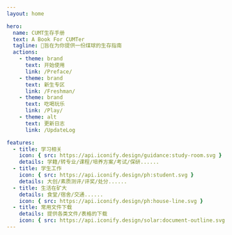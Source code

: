 ```yaml
---
layout: home

hero:
  name: CUMT生存手册
  text: A Book For CUMTer
  tagline: 📘旨在为你提供一份煤球的生存指南
  actions:
    - theme: brand
      text: 开始使用
      link: /Preface/
    - theme: brand
      text: 新生专区
      link: /Freshman/
    - theme: brand
      text: 吃喝玩乐
      link: /Play/  
    - theme: alt
      text: 更新日志
      link: /UpdateLog

features:
  - title: 学习相关
    icon: { src: https://api.iconify.design/guidance:study-room.svg }
    details: 学籍/转专业/课程/培养方案/考试/保研......
  - title: 学生工作
    icon: { src: https://api.iconify.design/ph:student.svg }
    details: 大创/素质测评/评奖/处分......
  - title: 生活在矿大
    details: 食堂/宿舍/交通......
    icon: { src: https://api.iconify.design/ph:house-line.svg }
  - title: 常用文件下载
    details: 提供各类文件/表格的下载
    icon: { src: https://api.iconify.design/solar:document-outline.svg }
---
```


<script setup>
import { VPTeamMembers,VPTeamPage,VPTeamPageTitle } from 'vitepress/theme'

const members = [
  {
    avatar: 'https://q1.qlogo.cn/g?b=qq&nk=1282001814&s=640',
    name: 'Yolo3',
    title: 'Creator',
  },
    {
    avatar: 'https://q1.qlogo.cn/g?b=qq&nk=2071791520&s=640',
    name: 'Jiang',
    title: 'Developer',
  },
      {
    avatar: 'https://q1.qlogo.cn/g?b=qq&nk=1872214575&s=640',
    name: 'Cheng',
    title: 'Developer',
  },
        {
    avatar: 'https://q1.qlogo.cn/g?b=qq&nk=2587836169&s=640',
    name: 'Clo0oOoud',
    title: 'Developer',
  },
]
</script>

<VPTeamPage>
  <VPTeamPageTitle>
    <template #title>
      Our Team
    </template>
    <!-- <template #lead>
      The development of VitePress is guided by an international
      team, some of whom have chosen to be featured below.
    </template> -->
  </VPTeamPageTitle>
  <VPTeamMembers size="small" :members="members" class="" />
</VPTeamPage>

<HomeContributors/>
